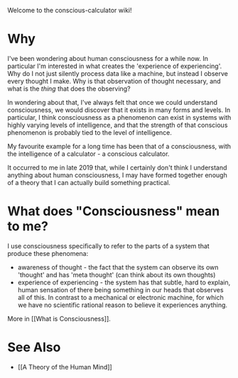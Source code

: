 Welcome to the conscious-calculator wiki!

# Why
I've been wondering about human consciousness for a while now. In particular I'm interested in what creates the 'experience of experiencing'. Why do I not just silently process data like a machine, but instead I observe every thought I make. Why is that observation of thought necessary, and what is the _thing_ that does the observing?

In wondering about that, I've always felt that once we could understand consciousness, we would discover that it exists in many forms and levels. In particular, I think consciousness as a phenomenon can exist in systems with highly varying levels of intelligence, and that the strength of that conscious phenomenon is probably tied to the level of intelligence.

My favourite example for a long time has been that of a consciousness, with the intelligence of a calculator - a conscious calculator.

It occurred to me in late 2019 that, while I certainly don't think I understand anything about human consciousness, I may have formed together enough of a theory that I can actually build something practical.

# What does "Consciousness" mean to me?
I use consciousness specifically to refer to the parts of a system that produce these phenomena:
* awareness of thought - the fact that the system can observe its own 'thought' and has 'meta thought' (can think about its own thoughts)
* experience of experiencing - the system has that subtle, hard to explain, human sensation of there being something in our heads that observes all of this. In contrast to a mechanical or electronic machine, for which we have no scientific rational reason to believe it experiences anything.

More in [[What is Consciousness]].

# See Also
* [[A Theory of the Human Mind]]